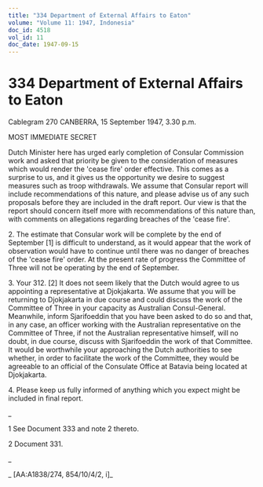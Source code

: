 ```yaml
---
title: "334 Department of External Affairs to Eaton"
volume: "Volume 11: 1947, Indonesia"
doc_id: 4518
vol_id: 11
doc_date: 1947-09-15
---
```


# 334 Department of External Affairs to Eaton

Cablegram 270 CANBERRA, 15 September 1947, 3.30 p.m.

MOST IMMEDIATE SECRET

Dutch Minister here has urged early completion of Consular Commission work and asked that priority be given to the consideration of measures which would render the 'cease fire' order effective. This comes as a surprise to us, and it gives us the opportunity we desire to suggest measures such as troop withdrawals. We assume that Consular report will include recommendations of this nature, and please advise us of any such proposals before they are included in the draft report. Our view is that the report should concern itself more with recommendations of this nature than, with comments on allegations regarding breaches of the 'cease fire'.

2\. The estimate that Consular work will be complete by the end of September [1] is difficult to understand, as it would appear that the work of observation would have to continue until there was no danger of breaches of the 'cease fire' order. At the present rate of progress the Committee of Three will not be operating by the end of September.

3\. Your 312. [2] It does not seem likely that the Dutch would agree to us appointing a representative at Djokjakarta. We assume that you will be returning to Djokjakarta in due course and could discuss the work of the Committee of Three in your capacity as Australian Consul-General. Meanwhile, inform Sjarifoeddin that you have been asked to do so and that, in any case, an officer working with the Australian representative on the Committee of Three, if not the Australian representative himself, will no doubt, in due course, discuss with Sjarifoeddin the work of that Committee. It would be worthwhile your approaching the Dutch authorities to see whether, in order to facilitate the work of the Committee, they would be agreeable to an official of the Consulate Office at Batavia being located at Djokjakarta.

4\. Please keep us fully informed of anything which you expect might be included in final report.

_

1 See Document 333 and note 2 thereto.

2 Document 331.

_

_ [AA:A1838/274, 854/10/4/2, i]_
